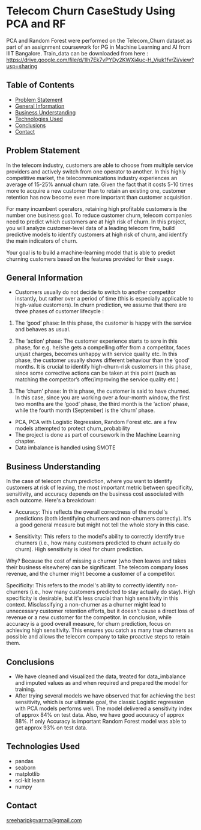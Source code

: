 # Telecom Churn CaseStudy Using PCA and RF
PCA and Random Forest were performed on the Telecom_Churn dataset as part of an assignment coursework for PG in Machine Learning and AI from IIIT Bangalore.
Train_data can be downloaded from here : https://drive.google.com/file/d/1lh7Ek7vPYDy2KWXj4uc-H_Viuk1fvrZi/view?usp=sharing


## Table of Contents
* [Problem Statement](#problem-statement)
* [General Information](#general-information)
* [Business Understanding](#business-understanding)
* [Technologies Used](#technologies-used)
* [Conclusions](#conclusions)
* [Contact](#contact)

<!-- You can include any other section that is pertinent to your problem -->

## Problem Statement
In the telecom industry, customers are able to choose from multiple service providers and actively switch from one operator to another. In this highly competitive market, the telecommunications industry experiences an average of 15-25% annual churn rate. Given the fact that it costs 5-10 times more to acquire a new customer than to retain an existing one, customer retention has now become even more important than customer acquisition.

For many incumbent operators, retaining high profitable customers is the number one business goal. To reduce customer churn, telecom companies need to predict which customers are at high risk of churn. In this project, you will analyze customer-level data of a leading telecom firm, build predictive models to identify customers at high risk of churn, and identify the main indicators of churn.

Your goal is to build a machine-learning model that is able to predict churning customers based on the features provided for their usage.



## General Information
- Customers usually do not decide to switch to another competitor instantly, but rather over a period of time (this is especially applicable to high-value customers). In churn prediction, we assume that there are three phases of customer lifecycle :
  
1. The ‘good’ phase: In this phase, the customer is happy with the service and behaves as usual.

2. The ‘action’ phase: The customer experience starts to sore in this phase, for e.g. he/she gets a compelling offer from a competitor, faces unjust charges, becomes unhappy with service quality etc. In this phase, the customer usually shows different behaviour than the ‘good’ months. It is crucial to identify high-churn-risk customers in this phase, since some corrective actions can be taken at this point (such as matching the competitor’s offer/improving the service quality etc.)

3. The ‘churn’ phase: In this phase, the customer is said to have churned. In this case, since you are working over a four-month window, the first two months are the ‘good’ phase, the third month is the ‘action’ phase, while the fourth month (September) is the ‘churn’ phase.


- PCA, PCA with Logistic Regression, Random Forest etc. are a few models attempted to protect churn_probability
- The project is done as part of coursework in the Machine Learning chapter. 
- Data imbalance is handled using SMOTE


<!-- You don't have to answer all the questions - just the ones relevant to your project. -->
## Business Understanding
In the case of telecom churn prediction, where you want to identify customers at risk of leaving, the most important metric between specificity, sensitivity, and accuracy depends on the business cost associated with each outcome. Here's a breakdown:

* Accuracy: This reflects the overall correctness of the model's predictions (both identifying churners and non-churners correctly). It's a good general measure but might not tell the whole story in this case.

* Sensitivity: This refers to the model's ability to correctly identify true churners (i.e., how many customers predicted to churn actually do churn).  High sensitivity is ideal for churn prediction.

Why?  Because the cost of missing a churner (who then leaves and takes their business elsewhere) can be significant.  The telecom company loses revenue, and the churner might become a customer of a competitor.

Specificity: This refers to the model's ability to correctly identify non-churners (i.e., how many customers predicted to stay actually do stay). High specificity is desirable, but it's less crucial than high sensitivity in this context. Misclassifying a non-churner as a churner might lead to unnecessary customer retention efforts, but it doesn't cause a direct loss of revenue or a new customer for the competitor.
In conclusion, while accuracy is a good overall measure, for churn prediction,  focus on achieving high sensitivity.  This ensures you catch as many true churners as possible and allows the telecom company to take proactive steps to retain them.

## Conclusions
* We have cleaned and visualized the data, treated for data_imbalance and imputed values as and when required and prepared the model for training. 
* After trying several models we have observed that for achieving the best sensitivity, which is our ultimate goal, the classic Logistic regression with PCA models performs well. The model delivered a sensitivity index of approx 84% on test data. Also, we have good accuracy of approx 88%. If only Accuracy is important Random Forest model was able to get approx 93% on test data.



## Technologies Used
- pandas
- seaborn
- matplotlib
- sci-kit learn
- numpy

<!-- As the libraries versions keep on changing, it is recommended to mention the version of library used in this project -->

## Contact
sreeharipkgvarma@gmail.com


<!-- Optional -->
<!-- ## License -->
<!-- This project is open source and available under the [... License](). -->
